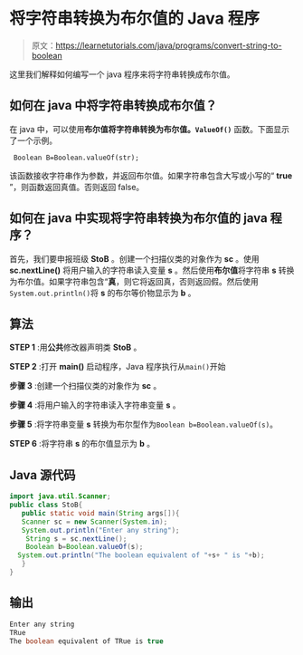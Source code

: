 # 将字符串转换为布尔值的 Java 程序

> 原文：<https://learnetutorials.com/java/programs/convert-string-to-boolean>

这里我们解释如何编写一个 java 程序来将字符串转换成布尔值。

## 如何在 java 中将字符串转换成布尔值？

在 java 中，可以使用**布尔值将字符串转换为布尔值。`ValueOf()`** 函数。下面显示了一个示例。

` Boolean B=Boolean.valueOf(str);`

该函数接收字符串作为参数，并返回布尔值。如果字符串包含大写或小写的“ **true** ”，则函数返回真值。否则返回 false。

## 如何在 java 中实现将字符串转换为布尔值的 java 程序？

首先，我们要申报班级 **StoB** 。创建一个扫描仪类的对象作为 **sc** 。使用 **sc.nextLine()** 将用户输入的字符串读入变量 **s** 。然后使用**布尔值**将字符串 **s** 转换为布尔值。如果字符串包含“**真**，则它将返回真，否则返回假。然后使用`System.out.println()`将 **s** 的布尔等价物显示为 **b** 。

## 算法

**STEP 1** :用**公共**修改器声明类 **StoB** 。

**STEP 2** :打开 **main()** 启动程序，Java 程序执行从`main()`开始

**步骤 3** :创建一个扫描仪类的对象作为 **sc** 。

**步骤 4** :将用户输入的字符串读入字符串变量 **s** 。

**步骤 5** :将字符串变量 **s** 转换为布尔型作为`Boolean b=Boolean.valueOf(s)`。

**STEP 6** :将字符串 **s** 的布尔值显示为 **b** 。

## Java 源代码

```java
import java.util.Scanner;
public class StoB{  
   public static void main(String args[]){  
   Scanner sc = new Scanner(System.in);
   System.out.println("Enter any string");
    String s = sc.nextLine(); 
    Boolean b=Boolean.valueOf(s);   
  System.out.println("The boolean equivalent of "+s+ " is "+b);  
   }
}

```

## 输出

```java
Enter any string
TRue
The boolean equivalent of TRue is true
```